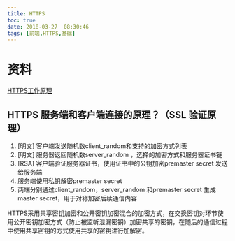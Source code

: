 ```yaml
---
title: HTTPS
toc: true
date: 2018-03-27  08:30:46
tags: [前端,HTTPS,基础]
---
```


# 资料

[HTTPS工作原理](https://cattail.me/tech/2015/11/30/how-https-works.html)


## HTTPS 服务端和客户端连接的原理？（SSL 验证原理）

1. [明文] 客户端发送随机数client_random和支持的加密方式列表
2. [明文] 服务器返回随机数server_random ，选择的加密方式和服务器证书链
3. [RSA] 客户端验证服务器证书，使用证书中的公钥加密premaster secret 发送给服务端
4. 服务端使用私钥解密premaster secret
5. 两端分别通过client_random，server_random 和premaster secret 生成master secret，用于对称加密后续通信内容

HTTPS采用共享密钥加密和公开密钥加密混合的加密方式，在交换密钥对环节使用公开密钥加密方式（防止被监听泄漏密钥）加密共享的密钥，在随后的通信过程中使用共享密钥的方式使用共享的密钥进行加解密。

